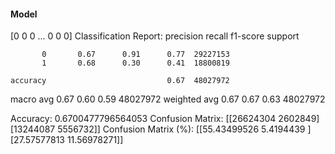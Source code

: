 #### Model
[0 0 0 ... 0 0 0]
Classification Report:
              precision    recall  f1-score   support

           0       0.67      0.91      0.77  29227153
           1       0.68      0.30      0.41  18800819

    accuracy                           0.67  48027972
   macro avg       0.67      0.60      0.59  48027972
weighted avg       0.67      0.67      0.63  48027972

Accuracy: 0.6700477796564053
Confusion Matrix:
[[26624304  2602849]
 [13244087  5556732]]
Confusion Matrix (%):
[[55.43499526  5.4194439 ]
 [27.57577813 11.56978271]]
